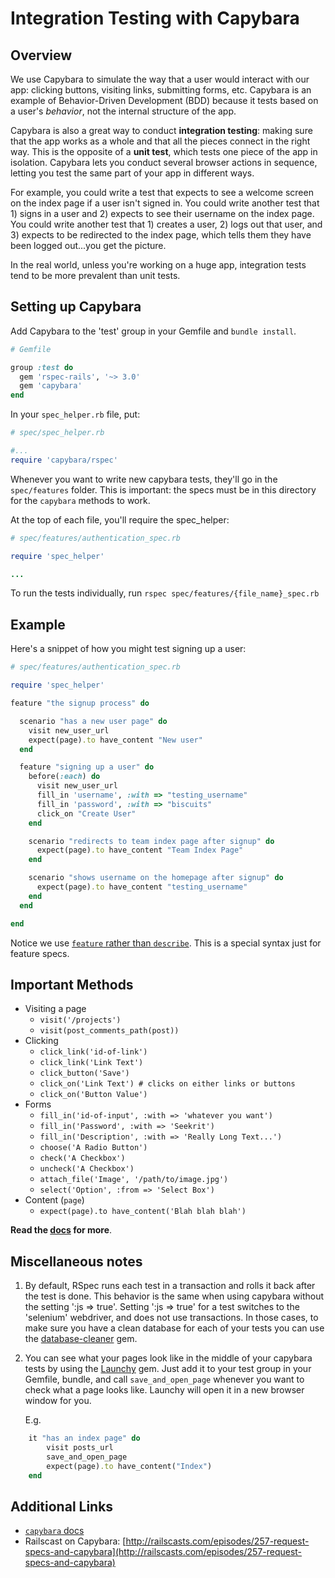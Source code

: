 # Integration Testing with Capybara

## Overview

We use Capybara to simulate the way that a user would interact with  our
app: clicking buttons, visiting links, submitting forms, etc. Capybara
is an example of Behavior-Driven Development (BDD) because  it tests
based on a user's *behavior*, not the internal  structure of the
app.

Capybara is also a great way to conduct **integration testing**:
making sure that the app works as a whole and that all the pieces
connect in the right way.  This is the opposite of a **unit test**,
which tests one piece of the app in isolation.  Capybara lets you
conduct several browser actions in sequence, letting you test the same
part of your app in different ways. 

For example, you could write a test that expects to see a welcome screen
on the index page if a user isn't signed in.  You could write another
test that 1) signs in a user and 2) expects to see their username on the
index page.  You could write another test that 1) creates a user, 2)
logs out that user, and 3) expects to be redirected to the index page,
which tells them they have been logged out...you get the picture.

In the real world, unless you're working on a huge app, integration
tests tend to be more prevalent than unit tests.

## Setting up Capybara

Add Capybara to the 'test' group in your Gemfile and `bundle install`.

```ruby
# Gemfile

group :test do
  gem 'rspec-rails', '~> 3.0'
  gem 'capybara'
end
```

In your `spec_helper.rb` file, put:

```ruby
# spec/spec_helper.rb

#...
require 'capybara/rspec'
```

Whenever you want to write new capybara tests, they'll go in the
`spec/features` folder.  This is important: the specs must be 
in this directory for the `capybara` methods to work.

At the top of each file, you'll
require the spec_helper:

```ruby
# spec/features/authentication_spec.rb

require 'spec_helper'

...
```

To run the tests individually, run `rspec
spec/features/{file_name}_spec.rb`

## Example

Here's a snippet of how you might test signing up a user:

```ruby
# spec/features/authentication_spec.rb

require 'spec_helper'

feature "the signup process" do 

  scenario "has a new user page" do 
    visit new_user_url
    expect(page).to have_content "New user"
  end

  feature "signing up a user" do
    before(:each) do
      visit new_user_url
      fill_in 'username', :with => "testing_username"
      fill_in 'password', :with => "biscuits"
      click_on "Create User"
    end

    scenario "redirects to team index page after signup" do
      expect(page).to have_content "Team Index Page"
    end

    scenario "shows username on the homepage after signup" do
      expect(page).to have_content "testing_username"
    end
  end

end
```

Notice we use [`feature` rather than `describe`][feature-not-describe].  This is a special syntax just 
for feature specs.

## Important Methods

*  Visiting a page
	*  `visit('/projects')`
	*	 `visit(post_comments_path(post))`
*  Clicking
	*  `click_link('id-of-link')`
	*  `click_link('Link Text')`
	*  `click_button('Save')`
	*  `click_on('Link Text') # clicks on either links or buttons`
	*  `click_on('Button Value')`
*  Forms
	*  `fill_in('id-of-input', :with => 'whatever you want')`
    *  `fill_in('Password', :with => 'Seekrit')`
    *  `fill_in('Description', :with => 'Really Long Text...')`
	*  `choose('A Radio Button')`
	*  `check('A Checkbox')`
	*  `uncheck('A Checkbox')`
	*  `attach_file('Image', '/path/to/image.jpg')`
	*  `select('Option', :from => 'Select Box')`
*  Content (`page`)
	* `expect(page).to have_content('Blah blah blah')`


**Read the [docs][capybara-docs] for more**.

## Miscellaneous notes

1. By default, RSpec runs each test in a transaction and rolls it back after the
   test is done.  This behavior is the same when using capybara without 
   the setting ':js => true'.  Setting ':js => true' for a test switches to 
   the 'selenium' webdriver, and does not use transactions.
   In those cases, to make sure you have a clean database for each 
   of your tests you can use the [database-cleaner][db-cleaner] gem.
	
2. You can see what your pages look like in the middle of your capybara
   tests by using the [Launchy] gem.  Just add it to your test group in
   your Gemfile, bundle, and call `save_and_open_page` whenever you want
   to check what a page looks like.  Launchy will open it in a new
   browser window for you.

	E.g. 
	
```ruby
	it "has an index page" do
		visit posts_url
		save_and_open_page
		expect(page).to have_content("Index")
	end
```

## Additional Links

*  [`capybara` docs][capybara-docs]
*  Railscast on Capybara: [http://railscasts.com/episodes/257-request-specs-and-capybara](http://railscasts.com/episodes/257-request-specs-and-capybara)



[capybara-docs]: http://rdoc.info/github/jnicklas/capybara#The_DSL
[db-cleaner]: https://github.com/bmabey/database_cleaner
[Launchy]: http://rubygems.org/gems/launchy
[feature-not-describe]: https://www.relishapp.com/rspec/rspec-rails/docs/feature-specs/feature-spec
